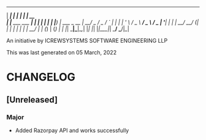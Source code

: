______            _ _______ _          _____
  |  ____|          | |__   __| |        |  __ \
  | |__ ___  ___  __| |  | |  | |__   ___| |__) |__   ___  _ __
  |  __/ _ \/ _ \/ _` |  | |  | '_ \ / _ \  ___/ _ \ / _ \| '__|
  | | |  __/  __/ (_| |  | |  | | | |  __/ |  | (_) | (_) | |
  |_|  \___|\___|\__,_|  |_|  |_| |_|\___|_|   \___/ \___/|_|

An initiative by ICREWSYSTEMS SOFTWARE ENGINEERING LLP

This was last generated on 05 March, 2022

# CHANGELOG


## [Unreleased]

### Major
 - Added Razorpay API and works successfully

